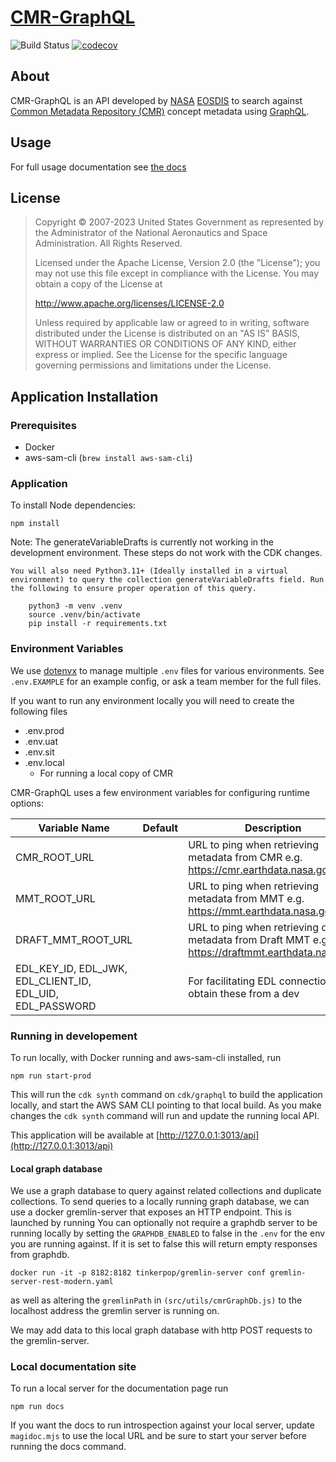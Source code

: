 # [CMR-GraphQL](https://graphql.earthdata.nasa.gov/api)

![Build Status](https://github.com/nasa/cmr-graphql/workflows/CI/badge.svg?branch=main)
[![codecov](https://codecov.io/gh/nasa/cmr-graphql/branch/main/graph/badge.svg?token=VZiaLjxD2m)](https://codecov.io/gh/nasa/cmr-graphql)

## About

CMR-GraphQL is an API developed by [NASA](http://nasa.gov) [EOSDIS](https://earthdata.nasa.gov) to search against [Common Metadata Repository (CMR)](https://cmr.earthdata.nasa.gov/search/) concept metadata using [GraphQL](https://graphql.org/).

## Usage

For full usage documentation see [the docs](https://graphql.earthdata.nasa.gov)

## License

> Copyright © 2007-2023 United States Government as represented by the Administrator of the National Aeronautics and Space Administration. All Rights Reserved.
>
> Licensed under the Apache License, Version 2.0 (the "License"); you may not use this file except in compliance with the License.
> You may obtain a copy of the License at
>
> http://www.apache.org/licenses/LICENSE-2.0
>
>Unless required by applicable law or agreed to in writing, software distributed under the License is distributed on an "AS IS" BASIS,
>WITHOUT WARRANTIES OR CONDITIONS OF ANY KIND, either express or implied. See the License for the specific language governing permissions and limitations under the License.

## Application Installation

### Prerequisites

- Docker
- aws-sam-cli (`brew install aws-sam-cli`)

### Application

To install Node dependencies:

    npm install

Note: The generateVariableDrafts is currently not working in the development environment. These steps do not work with the CDK changes.

    You will also need Python3.11+ (Ideally installed in a virtual environment) to query the collection generateVariableDrafts field. Run the following to ensure proper operation of this query.

        python3 -m venv .venv
        source .venv/bin/activate
        pip install -r requirements.txt

### Environment Variables

We use [dotenvx](https://github.com/dotenvx/dotenvx) to manage multiple `.env` files for various environments. See `.env.EXAMPLE` for an example config, or ask a team member for the full files.

If you want to run any environment locally you will need to create the following files

- .env.prod
- .env.uat
- .env.sit
- .env.local
  - For running a local copy of CMR

CMR-GraphQL uses a few environment variables for configuring runtime options:

|Variable Name|Default|Description|
|-|:-:|-|
|CMR_ROOT_URL||URL to ping when retrieving metadata from CMR e.g. https://cmr.earthdata.nasa.gov|
|MMT_ROOT_URL||URL to ping when retrieving metadata from MMT e.g. https://mmt.earthdata.nasa.gov|
|DRAFT_MMT_ROOT_URL||URL to ping when retrieving draft metadata from Draft MMT e.g. https://draftmmt.earthdata.nasa.gov|
|EDL_KEY_ID, EDL_JWK, EDL_CLIENT_ID, EDL_UID, EDL_PASSWORD||For facilitating EDL connection -- obtain these from a dev|

### Running in developement

To run locally, with Docker running and aws-sam-cli installed, run

    npm run start-prod

This will run the `cdk synth` command on `cdk/graphql` to build the application locally, and start the AWS SAM CLI pointing to that local build. As you make changes the `cdk synth` command will run and update the running local API.

This application will be available at [http://127.0.0.1:3013/api](http://127.0.0.1:3013/api)

#### Local graph database

We use a graph database to query against related collections and duplicate collections. To send queries to a locally running graph database, we can use a docker gremlin-server that exposes an HTTP endpoint. This is launched by running
You can optionally not require a graphdb server to be running locally by setting the `GRAPHDB_ENABLED` to false in the `.env` for the env you are running against. If it is set to false this will return empty responses from graphdb.

`docker run -it -p 8182:8182 tinkerpop/gremlin-server conf gremlin-server-rest-modern.yaml`

as well as altering the `gremlinPath` in `(src/utils/cmrGraphDb.js)` to the localhost address the gremlin server is running on.

We may add data to this local graph database with http POST requests to the gremlin-server.

### Local documentation site

To run a local server for the documentation page run

    npm run docs

If you want the docs to run introspection against your local server, update `magidoc.mjs` to use the local URL and be sure to start your server before running the docs command.
